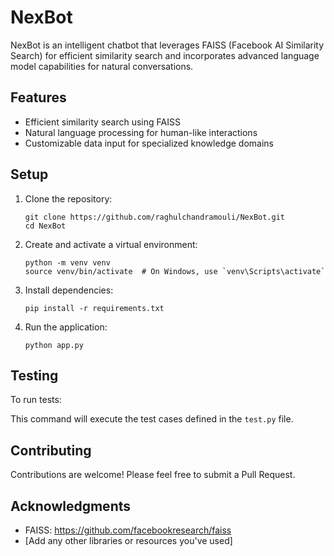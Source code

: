 # NexBot

NexBot is an intelligent chatbot that leverages FAISS (Facebook AI Similarity Search) for efficient similarity search and incorporates advanced language model capabilities for natural conversations.

## Features

- Efficient similarity search using FAISS
- Natural language processing for human-like interactions
- Customizable data input for specialized knowledge domains

## Setup

1. Clone the repository:
   ```
   git clone https://github.com/raghulchandramouli/NexBot.git
   cd NexBot
   ```

2. Create and activate a virtual environment:
   ```
   python -m venv venv
   source venv/bin/activate  # On Windows, use `venv\Scripts\activate`
   ```

3. Install dependencies:
   ```
   pip install -r requirements.txt
   ```

4. Run the application:
   ```
   python app.py
   ```

## Testing

To run tests:

This command will execute the test cases defined in the `test.py` file.

## Contributing

Contributions are welcome! Please feel free to submit a Pull Request.

## Acknowledgments

- FAISS: https://github.com/facebookresearch/faiss
- [Add any other libraries or resources you've used]
